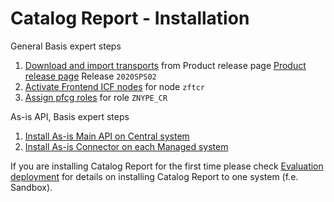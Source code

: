 # Catalog Report - Installation

General Basis expert steps

1. [Download and import transports](../../inst/step-1.md) from Product release page [Product release page](https://github.com/fioritracker/cat-rep/releases) Release `2020SPS02`
2. [Activate Frontend ICF nodes](../../inst/step-2.md) for node `zftcr`
3. [Assign pfcg roles](../../inst/step-4.md) for role `ZNYPE_CR`

As-is API, Basis expert steps

1. [Install As-is Main API on Central system](../../asis/SPS02/inst-cen.md)
2. [Install As-is Connector on each Managed system](../../asis/SPS02/inst-man.md)

If you are installing Catalog Report for the first time please check [Evaluation deployment](eval-dep.md) for details on installing Catalog Report to one system (f.e. Sandbox).